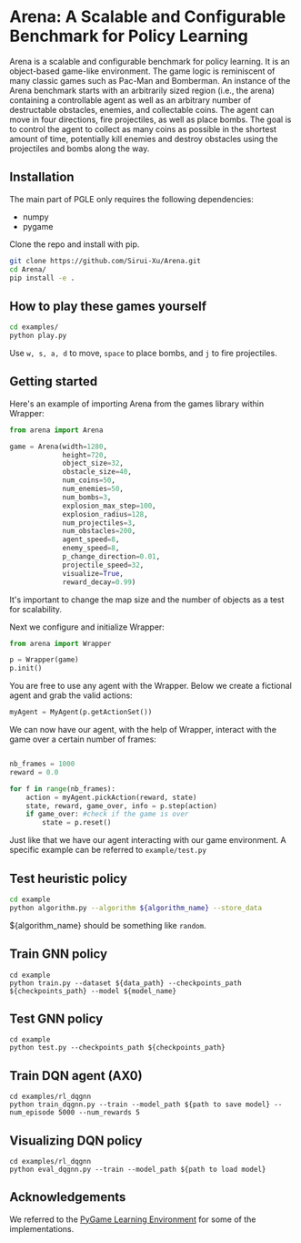 # Arena: A Scalable and Configurable Benchmark for Policy Learning

Arena is a scalable and configurable benchmark for policy learning. It is an object-based game-like environment. The game logic is reminiscent of many classic games such as Pac-Man and Bomberman. An instance of the Arena benchmark starts with an arbitrarily sized region (i.e., the arena) containing a controllable agent as well as an arbitrary number of destructable obstacles, enemies, and collectable coins. The agent can move in four directions, fire projectiles, as well as place bombs. The goal is to control the agent to collect as many coins as possible in the shortest amount of time, potentially kill enemies and destroy obstacles using the projectiles and bombs along the way. 
 
## Installation

The main part of PGLE only requires the following dependencies:
* numpy
* pygame
  
Clone the repo and install with pip.

```bash
git clone https://github.com/Sirui-Xu/Arena.git
cd Arena/
pip install -e .
``` 

## How to play these games yourself

```bash
cd examples/
python play.py
``` 

Use `w, s, a, d` to move, `space` to place bombs, and `j` to fire projectiles.

## Getting started

Here's an example of importing Arena from the games library within Wrapper:

```python
from arena import Arena

game = Arena(width=1280,
             height=720,
             object_size=32,
             obstacle_size=40,
             num_coins=50,
             num_enemies=50,
             num_bombs=3,
             explosion_max_step=100,
             explosion_radius=128,
             num_projectiles=3,
             num_obstacles=200,
             agent_speed=8,
             enemy_speed=8,
             p_change_direction=0.01,
             projectile_speed=32,
             visualize=True,
             reward_decay=0.99)
```

It's important to change the map size and the number of objects as a test for scalability.

Next we configure and initialize Wrapper:

```python
from arena import Wrapper

p = Wrapper(game)
p.init()
```

You are free to use any agent with the Wrapper. Below we create a fictional agent and grab the valid actions:

```python
myAgent = MyAgent(p.getActionSet())
```

We can now have our agent, with the help of Wrapper, interact with the game over a certain number of frames:

```python

nb_frames = 1000
reward = 0.0

for f in range(nb_frames):
    action = myAgent.pickAction(reward, state)
    state, reward, game_over, info = p.step(action)
    if game_over: #check if the game is over
        state = p.reset()

```
Just like that we have our agent interacting with our game environment. A specific example can be referred to `example/test.py`

## Test heuristic policy

```bash
cd example
python algorithm.py --algorithm ${algorithm_name} --store_data
```
${algorithm_name} should be something like `random`.

## Train GNN policy

```
cd example
python train.py --dataset ${data_path} --checkpoints_path ${checkpoints_path} --model ${model_name}
```

## Test GNN policy

```
cd example
python test.py --checkpoints_path ${checkpoints_path}
```

## Train DQN agent (AX0)

```
cd examples/rl_dqgnn
python train_dqgnn.py --train --model_path ${path to save model} --num_episode 5000 --num_rewards 5
```

## Visualizing DQN policy

```
cd examples/rl_dqgnn
python eval_dqgnn.py --train --model_path ${path to load model}
```


## Acknowledgements
We referred to the [PyGame Learning Environment](https://github.com/ntasfi/PyGame-Learning-Environment) for some of the implementations.

<!--
A `PGLE` instance requires a game exposing a set of control methods. To see the required methods look at `pgle/games/base.py`. 

Here's an example of importing billiardworldmaze from the games library within PGLE:

```python
from pgle.games import BilliardWorldMaze

game = BilliardWorldMaze(width=48, height=48, num_creeps=3)
```

It's important to change the map size and the number of nodes as a test for compositional generalization.

Next we configure and initialize PGLE:

```python
from pgle import PGLE

p = PGLE(game)
p.init()
```

You are free to use any agent with the PGLE. Below we create a fictional agent and grab the valid actions:

```python
myAgent = MyAgent(p.getActionSet())
```

We can now have our agent, with the help of PGLE, interact with the game over a certain number of frames:

```python

nb_frames = 1000
reward = 0.0

for f in range(nb_frames):
    action = myAgent.pickAction(reward, state)
    state, reward, game_over, info = p.step(action)
    if game_over: #check if the game is over
        state = p.reset()

```

The state contains the local and the global information. Here's an example.

```python
state = {"local": local_state, "global": global_state}
local_state = [ {'type': 'player', 'type_index': 0, 'position': [472.5, 402.5], 'velocity': [0, 0], 'speed': 70, 'box': [388, 458, 416, 486]}, 
                {'type': 'creep', 'type_index': 3, 'position': [315.0, 52.5], 'velocity': [35.0, 0.0], 'speed': 35, 'box': [38, 301, 66, 329], }, 
                {'type': 'creep', 'type_index': 2, 'position': [52.5, 280.0], 'velocity': [0.0, -35.0], 'speed': 35, 'box': [266, 38, 294, 66] ]
global_state = {
                'maze': array([[1, 1, 1, 1, 1, 1, 1, 1, 1, 1, 1, 1, 1, 1, 1],
                            [1, 0, 1, 0, 0, 0, 0, 0, 0, 0, 0, 0, 0, 0, 1],
                            [1, 0, 1, 1, 1, 0, 1, 1, 1, 1, 1, 1, 1, 0, 1],
                            [1, 0, 0, 0, 0, 0, 0, 0, 0, 0, 0, 0, 1, 0, 1],
                            [1, 0, 0, 0, 1, 1, 1, 0, 1, 1, 1, 0, 1, 0, 1],
                            [1, 0, 0, 0, 1, 0, 1, 0, 1, 0, 0, 0, 1, 0, 1],
                            [1, 0, 0, 0, 1, 0, 1, 1, 1, 0, 0, 0, 1, 0, 1],
                            [1, 0, 0, 0, 1, 0, 0, 0, 0, 0, 0, 0, 1, 0, 1],
                            [1, 0, 1, 1, 1, 1, 1, 1, 1, 0, 0, 0, 1, 0, 1],
                            [1, 0, 1, 0, 0, 0, 0, 0, 1, 0, 0, 0, 1, 0, 1],
                            [1, 0, 1, 1, 1, 0, 0, 0, 1, 0, 0, 0, 0, 0, 1],
                            [1, 0, 0, 0, 1, 0, 0, 0, 1, 0, 0, 0, 0, 0, 1],
                            [1, 0, 0, 0, 1, 0, 0, 0, 1, 0, 1, 0, 0, 0, 1],
                            [1, 0, 0, 0, 1, 0, 0, 0, 0, 0, 0, 0, 0, 0, 1],
                            [1, 1, 1, 1, 1, 1, 1, 1, 1, 1, 1, 1, 1, 1, 1]]), # a numpy array where 1 for the wall and 0 for the free space
                'rate_of_progress': 0.25555555555555554# Percentage of game progress. The game ended when 100% progressed.
               }
```

Just like that we have our agent interacting with our game environment. A specific example can be referred to `example/test.py`

## Test heuristic algorithm

```bash
cd example
python test.py --game ${game_name} --algorithm ${algorithm_name}
```
${game_name} should be one of the available game's name. ${algorithm_name} should be something like `random`.



## Acknowledgement
This environment refers a lot to ntasfi's [PyGame Learning Environment](https://github.com/ntasfi/PyGame-Learning-Environment)


**PyGame Graph Based Learning Environment (PGLE)** is a learning environment, mimicking the [Arcade Learning Environment](https://github.com/mgbellemare/Arcade-Learning-Environment) interface and [PyGame Learning Environment](https://github.com/ntasfi/PyGame-Learning-Environment). This platform is designed to support the community to investigate compositional generalizability (a.k.a. combinatorial generalizability) of models and algorithms, especially **Graph Neural Networks**.

## Games

At present, there are five types of object-oriented games in the environment, a total of twelve available games. We are still committed to exploring and developing other games that can be well abstracted into graphs or sets, while this abstraction will not make games particularly simple.

* WaterWorld

    This environment has multiple objects of assorted types and colors. Picking up the wrong object produces a negative reward.

* PacWorld

    This environment has multiple objects of assorted colors. The lighter the color, the higher the reward. The agent need to pick up objects in the limited time.

* BilliardWorld

    This environment has multiple objects of assorted colors. The agent need to pick up objects in order. The order is represented by the color of the object from dark to light.

* Shootworld

    In this game, the agent needs to avoid the target, but needs to destroy all targets by shooting.

* BomberMan

    In this game, the agent needs to avoid the target, but needs to place bomb to destroy all objects.



**With or without maze**

If there was a wall in the map, the agent could not pass through the wall, but some walls could be destroyed by shooting or placing bombs.

For example, The game WaterWorld with maze is called WaterWorldMaze.


 **Complexity Analysis**

assumed that the moving range of each step of the agent is $m_a$. The moving range of each step of the agent is $m_o$. The density of objects in the game is $\rho$ and there are $n$ objects. The number of bombs placed is $n_b$

| Game | WaterWorld | PacWorld | BilliardWorld | Shootworld | Bomberman |
| ---- | ---- | ---- | ---- | ---- | ---- |
| Graph size | $1+\rho(m_a+m_o)$ | 1 | $1+\rho(m_a+m_o)$ | $2+\rho(m_a+m_o)$ | $1+n_b+\rho(m_a+m_o)$ |
|Graph diameter| 2 |2 | 2 | 3| 3|

If the number of nodes and diameter of the maze graph is $n_w$ and $d_w$

|Game Setting| w/o maze | w/ maze|
|---|---|---|
|Graph size| $s$ | $s+n_w$|
|Graph diameter| $d$ | $d+d_w$|
## Algorithms

We also provide handcrafted algorithms for every game. These algorithms can be used as a baseline for the comparison of graph neural networks, and can also be used as teacher policies for graph neural networks to imitate, since it is not very successful to use graph neural networks directly for reinforcement learning in some of our games at present.
 -->
